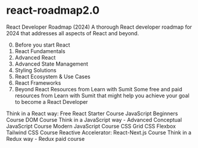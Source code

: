 # react-roadmap2.0
React Developer Roadmap (2024)
A thorough React developer roadmap for 2024 that addresses all aspects of React and beyond.

0. Before you start React
1. React Fundamentals
2. Advanced React
3. Advanced State Management
4. Styling Solutions
5. React Ecosystem & Use Cases
6. React Frameworks
7. Beyond React
Resources from Learn with Sumit
Some free and paid resources from Learn with Sumit that might help you achieve your goal to become a React Developer

Think in a React way: Free React Starter Course
JavaScript Beginners Course
DOM Course
Think in a JavaScript way - Advanced Conceptual JavaScript Course
Modern JavaScript Course
CSS Grid
CSS Flexbox
Tailwind CSS Course
Reactive Accelerator: React-Next.js Course
Think in a Redux way - Redux paid course
